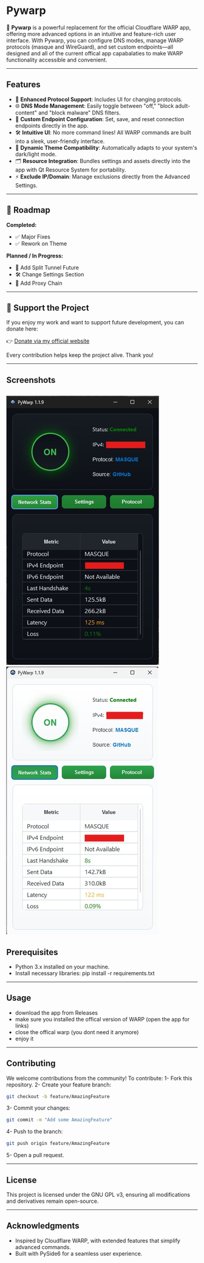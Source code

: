 # **Pywarp**

🚀 **Pywarp** is a powerful replacement for the official Cloudflare WARP app, offering more advanced options in an intuitive and feature-rich user interface. With Pywarp, you can configure DNS modes, manage WARP protocols (masque and WireGuard), and set custom endpoints—all designed and all of the current offical app capabalaties to make WARP functionality accessible and convenient.

---

## **Features**
- 🌟 **Enhanced Protocol Support**: Includes UI for changing protocols.
- 🌐 **DNS Mode Management**: Easily toggle between "off," "block adult-content" and "block malware" DNS filters.
- 🔗 **Custom Endpoint Configuration**: Set, save, and reset connection endpoints directly in the app.
- 🛠 **Intuitive UI**: No more command lines! All WARP commands are built into a sleek, user-friendly interface.
- 🎨 **Dynamic Theme Compatibility**: Automatically adapts to your system's dark/light mode.
- 🗂 **Resource Integration**: Bundles settings and assets directly into the app with Qt Resource System for portability.
- ⚡ **Exclude IP/Domain**: Manage exclusions directly from the Advanced Settings.

---

## 🚧 Roadmap

**Completed:**
- ✅ Major Fixes
- ✅ Rework on Theme

**Planned / In Progress:**
- 🔁 Add Split Tunnel Future
- 🛠 Change Settings Section
- 🔗 Add Proxy Chain

---

## 💖 Support the Project

If you enjoy my work and want to support future development, you can donate here:

👉 [Donate via my official website](https://www.saeedmasoudie.ir/donate.html)

Every contribution helps keep the project alive. Thank you!

---
## **Screenshots**
![PyWarp Dark Mode](screenshots/Screenshot-1.jpg)
![PyWarp Normal](screenshots/Screenshot-2.jpg)
---

## **Prerequisites**
- Python 3.x installed on your machine.
- Install necessary libraries: pip install -r requirements.txt

---

## **Usage**
- download the app from Releases
- make sure you installed the offical version of WARP (open the app for links)
- close the offical warp (you dont need it anymore)
- enjoy it

---

## **Contributing**
We welcome contributions from the community! To contribute:
1- Fork this repository.
2- Create your feature branch:
```bash
git checkout -b feature/AmazingFeature
```
3- Commit your changes:
```bash
git commit -m "Add some AmazingFeature"
```
4- Push to the branch:
```bash
git push origin feature/AmazingFeature
```
5- Open a pull request.

---

## **License**
This project is licensed under the GNU GPL v3, ensuring all modifications and derivatives remain open-source.

---

## **Acknowledgments**
- Inspired by Cloudflare WARP, with extended features that simplify advanced commands.
- Built with PySide6 for a seamless user experience.
